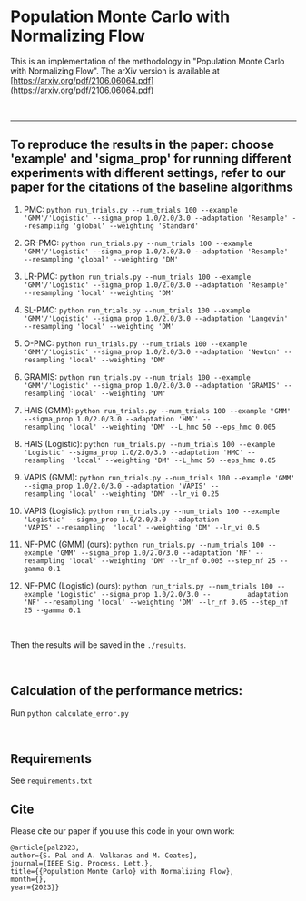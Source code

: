 # Population Monte Carlo with Normalizing Flow

This is an implementation of the methodology in "Population Monte Carlo with Normalizing Flow". The arXiv version is available at [https://arxiv.org/pdf/2106.06064.pdf](https://arxiv.org/pdf/2106.06064.pdf)

&nbsp;
&nbsp;
&nbsp;

---
## To reproduce the results in the paper: choose 'example' and 'sigma_prop' for running different experiments with different settings, refer to our paper for the citations of the baseline algorithms 

1. PMC: ```python run_trials.py --num_trials 100 --example 'GMM'/'Logistic' --sigma_prop 1.0/2.0/3.0 --adaptation 'Resample'
        --resampling 'global' --weighting 'Standard'```
   
2. GR-PMC: ```python run_trials.py --num_trials 100 --example 'GMM'/'Logistic' --sigma_prop 1.0/2.0/3.0 --adaptation 'Resample' 
           --resampling 'global' --weighting 'DM'```
   
3. LR-PMC: ```python run_trials.py --num_trials 100 --example 'GMM'/'Logistic' --sigma_prop 1.0/2.0/3.0 --adaptation 'Resample' 
           --resampling 'local' --weighting 'DM'```
   
4. SL-PMC: ```python run_trials.py --num_trials 100 --example 'GMM'/'Logistic' --sigma_prop 1.0/2.0/3.0 --adaptation 'Langevin' 
           --resampling 'local' --weighting 'DM'```
   
5. O-PMC: ```python run_trials.py --num_trials 100 --example 'GMM'/'Logistic' --sigma_prop 1.0/2.0/3.0 --adaptation 'Newton'
          --resampling 'local' --weighting 'DM'```
   
6. GRAMIS: ```python run_trials.py --num_trials 100 --example 'GMM'/'Logistic' --sigma_prop 1.0/2.0/3.0 --adaptation 'GRAMIS'
           --resampling 'local' --weighting 'DM'```
   
7. HAIS (GMM): ```python run_trials.py --num_trials 100 --example 'GMM' --sigma_prop 1.0/2.0/3.0 --adaptation 'HMC' --                        resampling 'local' --weighting 'DM' --L_hmc 50 --eps_hmc 0.005```

8. HAIS (Logistic): ```python run_trials.py --num_trials 100 --example 'Logistic' --sigma_prop 1.0/2.0/3.0 --adaptation 'HMC' --                   resampling  'local' --weighting 'DM' --L_hmc 50 --eps_hmc 0.05```

9. VAPIS (GMM): ```python run_trials.py --num_trials 100 --example 'GMM' --sigma_prop 1.0/2.0/3.0 --adaptation 'VAPIS' --                        resampling 'local' --weighting 'DM' --lr_vi 0.25```

10. VAPIS (Logistic): ```python run_trials.py --num_trials 100 --example 'Logistic' --sigma_prop 1.0/2.0/3.0 --adaptation                             'VAPIS' --resampling  'local' --weighting 'DM' --lr_vi 0.5```

11. NF-PMC (GMM) (ours): ```python run_trials.py --num_trials 100 --example 'GMM' --sigma_prop 1.0/2.0/3.0 --adaptation 'NF' --                          resampling 'local' --weighting 'DM' --lr_nf 0.005 --step_nf 25 --gamma 0.1```

12. NF-PMC (Logistic) (ours): ```python run_trials.py --num_trials 100 --example 'Logistic' --sigma_prop 1.0/2.0/3.0 --        
                              adaptation 'NF' --resampling 'local' --weighting 'DM' --lr_nf 0.05 --step_nf 25 --gamma 0.1```

&nbsp;

Then the results will be saved in the ```./results```.

&nbsp;

## Calculation of the performance metrics:

Run ```python calculate_error.py```
   
&nbsp;
&nbsp;
&nbsp;
&nbsp;


## Requirements
See ```requirements.txt```

## Cite

Please cite our paper if you use this code in your own work:

```
@article{pal2023, 
author={S. Pal and A. Valkanas and M. Coates}, 
journal={IEEE Sig. Process. Lett.}, 
title={{Population Monte Carlo} with Normalizing Flow},
month={},
year={2023}}
```
